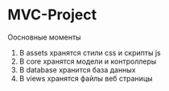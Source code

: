 <h1>MVC-Project</h1>
<p>Оосновные моменты</p>
<ol>
   <li>В assets хранятся стили css и скрипты js</li> 
   <li>В core хранятся модели и контроллеры</li> 
   <li>В database хранится база данных</li> 
   <li>В views хранятся файлы веб страницы</li>
</ol>